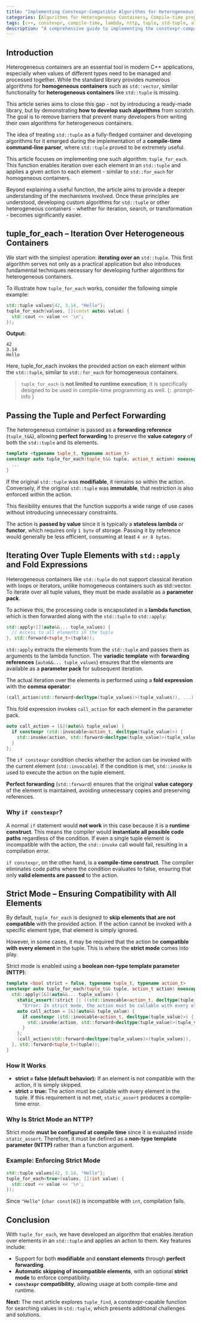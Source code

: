 ```yaml
---
title: "Implementing Constexpr-Compatible Algorithms for Heterogeneous Containers – Part 1: 'tuple_for_each'"
categories: [Algorithms for Heterogeneous Containers, Compile-time programming]
tags: [c++, constexpr, compile-time, lambda, nttp, tuple, std-tuple, algorithms, heterogeneous-containers, tuple-for-each, std-apply, perfect-forwarding, fold-expressions, parameter-pack, variadic-template, forwarding-reference, comma-operator, if-constexpr, std-invoke, value-category, static_assert]
description: "A comprehensive guide to implementing the constexpr-compatible algorithm 'tuple_for_each' for heterogeneous containers using modern C++."
---
```


## Introduction

Heterogeneous containers are an essential tool in modern C++ applications, especially when values of different types need to be managed and processed together. While the standard library provides numerous algorithms for **homogeneous containers** such as `std::vector`, similar functionality for **heterogeneous containers** like `std::tuple` is missing.

This article series aims to close this gap - not by introducing a ready-made library, but by demonstrating **how to develop such algorithms** from scratch. The goal is to remove barriers that prevent many developers from writing their own algorithms for heterogeneous containers.

The idea of treating `std::tuple` as a fully-fledged container and developing algorithms for it emerged during the implementation of a **compile-time command-line parser**, where `std::tuple` proved to be extremely useful.

This article focuses on implementing one such algorithm: `tuple_for_each`. This function enables iteration over each element in an `std::tuple` and applies a given action to each element - similar to `std::for_each` for homogeneous containers.

Beyond explaining a useful function, the article aims to provide a deeper understanding of the mechanisms involved. Once these principles are understood, developing custom algorithms for `std::tuple` or other heterogeneous containers - whether for iteration, search, or transformation - becomes significantly easier.

## tuple_for_each – Iteration Over Heterogeneous Containers

We start with the simplest operation: **iterating over an** `std::tuple`. This first algorithm serves not only as a practical application but also introduces fundamental techniques necessary for developing further algorithms for heterogeneous containers.

To illustrate how `tuple_for_each` works, consider the following simple example:

```c++
std::tuple values{42, 3.14, "Hello"};
tuple_for_each(values, [](const auto& value) {
  std::cout << value << '\n';
});
```
**Output:**
```
42
3.14
Hello
```

Here, tuple_for_each invokes the provided action on each element within the `std::tuple`, similar to `std::for_each` for homogeneous containers.

> `tuple_for_each` is **not limited to runtime execution**; it is specifically designed to be used in compile-time programming as well.
  {: .prompt-info }

## Passing the Tuple and Perfect Forwarding

The heterogeneous container is passed as a **forwarding reference** (`tuple_t&&`), allowing **perfect forwarding** to preserve the **value category** of both the `std::tuple` and its elements.

```c++
template <typename tuple_t, typename action_t>
constexpr auto tuple_for_each(tuple_t&& tuple, action_t action) noexcept {
  ...
}
```

If the original `std::tuple` was **modifiable**, it remains so within the action. Conversely, if the original `std::tuple` was **immutable**, that restriction is also enforced within the action.

This flexibility ensures that the function supports a wide range of use cases without introducing unnecessary constraints.

The action is **passed by value** since it is typically a **stateless lambda** or **functor**, which requires only `1 byte` of storage. Passing it by reference would generally be less efficient, consuming at least `4 or 8 bytes`.

## Iterating Over Tuple Elements with `std::apply` and Fold Expressions

Heterogeneous containers like `std::tuple` do not support classical iteration with loops or iterators, unlike homogeneous containers such as std::vector. To iterate over all tuple values, they must be made available as a **parameter pack**.

To achieve this, the processing code is encapsulated in a **lambda function**, which is then forwarded along with the `std::tuple` to `std::apply`:

```c++
std::apply([](auto&&... tuple_values) {
  // Access to all elements in the tuple
}, std::forward<tuple_t>(tuple));
```

`std::apply` extracts the elements from the `std::tuple` and passes them as arguments to the lambda function. The **variadic template** with **forwarding references** (`auto&&... tuple_values`) ensures that the elements are available as a **parameter pack** for subsequent iteration.

The actual iteration over the elements is performed using a **fold expression** with the **comma operator**:

```c++
(call_action(std::forward<decltype(tuple_values)>(tuple_values)), ...);
```

This fold expression invokes `call_action` for each element in the parameter pack.

```c++
auto call_action = [&](auto&& tuple_value) {
  if constexpr (std::invocable<action_t, decltype(tuple_value)>) {
    std::invoke(action, std::forward<decltype(tuple_value)>(tuple_value));
  }
};
```

The `if constexpr` condition checks whether the action can be invoked with the current element (`std::invocable`). If the condition is met, `std::invoke` is used to execute the action on the tuple element.

**Perfect forwarding** (`std::forward`) ensures that the original **value category** of the element is maintained, avoiding unnecessary copies and preserving references.

### Why `if constexpr`?

A normal `if` statement would **not work** in this case because it is a **runtime construct**. This means the compiler would **instantiate all possible code paths** regardless of the condition. If even a single tuple element is incompatible with the action, the `std::invoke` call would fail, resulting in a compilation error.

`if constexpr`, on the other hand, is a **compile-time construct**. The compiler eliminates code paths where the condition evaluates to false, ensuring that only **valid elements are passed** to the action.

## Strict Mode – Ensuring Compatibility with All Elements

By default, `tuple_for_each` is designed to **skip elements that are not compatible** with the provided action. If the action cannot be invoked with a specific element type, that element is simply ignored.

However, in some cases, it may be required that the action be **compatible with every element** in the tuple. This is where the **strict mode** comes into play.

Strict mode is enabled using a **boolean non-type template parameter (NTTP)**:

```c++
template <bool strict = false, typename tuple_t, typename action_t>
constexpr auto tuple_for_each(tuple_t&& tuple, action_t action) noexcept {
  std::apply([&](auto&&... tuple_values) {
    static_assert(!strict || ((std::invocable<action_t, decltype(tuple_values)>) && ...),
      "Error: In strict mode, the action must be callable with every element in the tuple.");
    auto call_action = [&](auto&& tuple_value) {
      if constexpr (std::invocable<action_t, decltype(tuple_value)>) {
        std::invoke(action, std::forward<decltype(tuple_value)>(tuple_value));
      } 
    };
    (call_action(std::forward<decltype(tuple_values)>(tuple_values)), ...);    
  }, std::forward<tuple_t>(tuple));
}
```

### How It Works

* **strict = false (default behavior):** If an element is not compatible with the action, it is simply skipped. 
* **strict = true:** The action must be callable with every element in the tuple. If this requirement is not met, `static_assert` produces a compile-time error. 

### Why Is Strict Mode an NTTP?

Strict mode **must be configured at compile time** since it is evaluated inside `static_assert`. Therefore, it must be defined as a **non-type template parameter (NTTP)** rather than a function argument.

### Example: Enforcing Strict Mode

```c++
std::tuple values{42, 3.14, "Hello"};
tuple_for_each<true>(values, [](int value) {
  std::cout << value << '\n';
});
```

Since `"Hello"` (`char const[6]`) is incompatible with `int`, compilation fails.

## Conclusion

With `tuple_for_each`, we have developed an algorithm that enables iteration over elements in an `std::tuple` and applies an action to them. Key features include:

* Support for both **modifiable** and **constant elements** through **perfect forwarding**. 
* **Automatic skipping of incompatible elements**, with an optional **strict mode** to enforce compatibility. 
* **`constexpr` compatibility**, allowing usage at both compile-time and runtime. 

**Next:** The next article explores `tuple_find`, a constexpr-capable function for searching values in `std::tuple`, which presents additional challenges and solutions.







